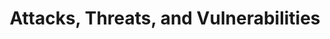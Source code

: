 ---
title: Attacks, Threats, and Vulnerabilities
layout: questions
parent: Questions
grand_parent: CompTIA A+ 220-1102 (Core 2)
permalink: /education/comptia/a-plus/core-two/questions/threats/
has_children: false
questions:
    - question: "Confidentiality and integrity are two important properties of information stored in a secure retrieval system. What is the third property?"
      answer: "Availability—information that is inaccessible is not of much use to authorized users. For example, a secure system must protect against denial of service (DoS) attacks."
    - question: "True or false? The level of risk from zero-day attacks is only significant with respect to EOL systems."
      answer: "False. A zero-day is a vulnerability that is unknown to the product vendor and means that no patch is available to mitigate it. This can affect currently supported as well as unsupported end-of-life (EOL) systems. The main difference is that there is a good chance of a patch being developed if the system is still supported, but almost no chance if it is EOL."
    - question: "A threat actor crafts an email addressed to a senior support technician inviting him to register for free football coaching advice. The website contains password-stealing malware. What is the name of this type of attack?"
      answer: "A phishing attack tries to make users authenticate with a fake resource, such as a website. Phishing emails are often sent in mass as spam. This is a variant of phishing called spear phishing because it is specifically targeted at a single person, using personal information known about the subject (his or her football-coaching volunteer work)."
    - question: "You are assisting with the development of end-user security awareness documentation. What is the difference between tailgating and shoulder surfing?"
      answer: "Tailgating means following someone else through a door or gateway to enter premises without authorization. Shoulder surfing means covertly observing someone type a PIN or password or other confidential data."
    - question: "You discover that a threat actor has been able to harvest credentials from some visitors connecting to the company’s wireless network from the lobby. The visitors had connected to a network named “Internet” and were presented with a web page requesting an email address and password to enable guest access. The company’s access point had been disconnected from the cabled network. What type of attack has been perpetrated?"
      answer: "This is an evil twin attack where the threat actor uses social engineering techniques to persuade users to connect to an access point that spoofs a legitimate guest network service."
    - question: "A threat actor recovers some documents via dumpster diving and learns that the system policy causes passwords to be configured with a random mix of different characters that are only five characters in length. To what type of password cracking attack is this vulnerable?"
      answer: "Brute force attacks are effective against short passwords. Dictionary attacks depend on users choosing ordinary words or phrases in a password."
    - question: "What type of cryptographic key is delivered in a digital certificate?"
      answer: "A digital certificate is a wrapper for a subject's public key. The public and private keys in an asymmetric cipher are paired. If one key is used to encrypt a message, only the other key can then decrypt it."
---